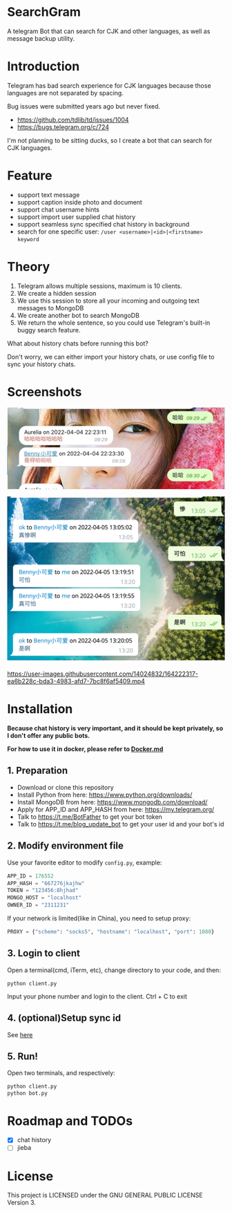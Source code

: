 # SearchGram

A telegram Bot that can search for CJK and other languages, as well as message backup utility.

# Introduction

Telegram has bad search experience for CJK languages because those languages are not separated by spacing.

Bug issues were submitted years ago but never fixed.

* https://github.com/tdlib/td/issues/1004
* https://bugs.telegram.org/c/724

I'm not planning to be sitting ducks, so I create a bot that can search for CJK languages.

# Feature

* support text message
* support caption inside photo and document
* support chat username hints
* support import user supplied chat history
* support seamless sync specified chat history in background
* search for one specific user: `/user <username>|<id>|<firstname> keyword`

# Theory

1. Telegram allows multiple sessions, maximum is 10 clients.
2. We create a hidden session
3. We use this session to store all your incoming and outgoing text messages to MongoDB
4. We create another bot to search MongoDB
5. We return the whole sentence, so you could use Telegram's built-in buggy search feature.

What about history chats before running this bot?

Don't worry, we can either import your history chats, or use config file to sync your history chats.

# Screenshots

![](assets/1.jpeg)

![](assets/2.png)

https://user-images.githubusercontent.com/14024832/164222317-ea6b228c-bda3-4983-afd7-7bc8f6af5409.mp4

# Installation

**Because chat history is very important, and it should be kept privately, so I don't offer any public bots.**

**For how to use it in docker, please refer to [Docker.md](Docker.md)**

## 1. Preparation

* Download or clone this repository
* Install Python from here: https://www.python.org/downloads/
* Install MongoDB from here: https://www.mongodb.com/download/
* Apply for APP_ID and APP_HASH from here: https://my.telegram.org/
* Talk to https://t.me/BotFather to get your bot token
* Talk to https://t.me/blog_update_bot to get your user id and your bot's id

## 2. Modify environment file

Use your favorite editor to modify `config.py`, example:

```python
APP_ID = 176552
APP_HASH = "667276jkajhw"
TOKEN = "123456:8hjhad"
MONGO_HOST = "localhost"
OWNER_ID = "2311231"
```

If your network is limited(like in China), you need to setup proxy:

```python
PROXY = {"scheme": "socks5", "hostname": "localhost", "port": 1080}
```

## 3. Login to client

Open a terminal(cmd, iTerm, etc), change directory to your code, and then:

```shell
python client.py
```

Input your phone number and login to the client. Ctrl + C to exit

## 4. (optional)Setup sync id

See [here](Docker.md#6-optionalsetup-sync-id)

## 5. Run!

Open two terminals, and respectively:

```shell
python client.py
python bot.py
```

# Roadmap and TODOs

- [x] chat history
- [ ] jieba

# License

This project is LICENSED under the GNU GENERAL PUBLIC LICENSE Version 3.
